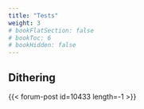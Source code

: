 ```yaml
---
title: "Tests"
weight: 3
# bookFlatSection: false
# bookToc: 6
# bookHidden: false
---
```


## Dithering

{{< forum-post id=10433 length=-1 >}}
